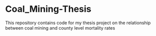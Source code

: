 # Coal_Mining-Thesis
This repository contains code for my thesis project on the relationship between coal mining and county level mortality rates
